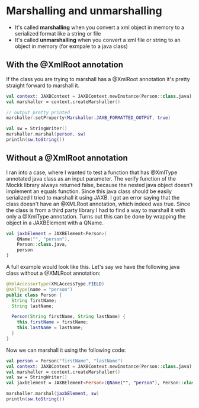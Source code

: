 # Marshalling and unmarshalling

- It's called **marshalling** when you convert a xml object in memory to a serialized format like a string or file
- It's called **unmarshalling** when you convert a xml file or string to an object in memory (for exmpale to a java class)

## With the @XmlRoot annotation

If the class you are trying to marshall has a @XmlRoot annotation it's pretty straight forward to marshall it.

```kotlin
val context: JAXBContext = JAXBContext.newInstance(Person::class.java)
val marshaller = context.createMarshaller()

// output pretty printed
marshaller.setProperty(Marshaller.JAXB_FORMATTED_OUTPUT, true)

val sw = StringWriter()
marshaller.marshal(person, sw)
println(sw.toString())
```

## Without a @XmlRoot annotation

I ran into a case, where I wanted to test a function that has @XmlType annotated java class as an input parameter. The verify function of the Mockk library always returned false, because the nested java object doesn't implement an equals function. Since this java class should be easily serialized I tried to marshall it using JAXB. I got an error saying that the class doesn't have an @XMLRoot annotation, which indeed was true. Since the class is from a third party library I had to find a way to marshall it with only a @XmlType annotation. Turns out this can be done by wrapping the object in a JAXBElement with a QName.

```kotlin
val jaxbElement = JAXBElement<Person>(
    QName("", "person"),
    Person::class.java,
    person
)
```

A full example would look like this. Let's say we have the following java class without a @XMLRoot annotation:

```java
@XmlAccessorType(XMLAccessType.FIELD)
@XmlType(name = "person")
public class Person {
  String firstName;
  String lastName;

  Person(String firstName, String lastName) {
    this.firstName = firstName;
    this.lastName = lastName;
  }
}
```

Now we can marshall it using the following code:

```kotlin
val person = Person("firstName", "lastName")
val context: JAXBContext = JAXBContext.newInstance(Person::class.java)
val marshaller = context.createMarshaller()
val sw = StringWriter()
val jaxbElement = JAXBElement<Person>(QName("", "person"), Person::class.java, person)

marshaller.marshal(jaxbElement, sw)
println(sw.toString())
```

